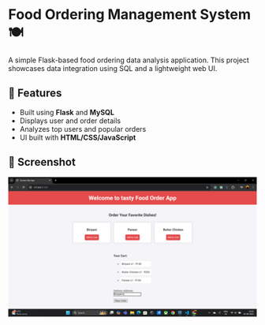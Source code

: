 # Food Ordering Management System 🍽️

A simple Flask-based food ordering data analysis application. This project showcases data integration using SQL and a lightweight web UI.

## 🔧 Features

- Built using **Flask** and **MySQL**
- Displays user and order details
- Analyzes top users and popular orders
- UI built with **HTML/CSS/JavaScript**

## 📸 Screenshot

![App Screenshot](images/screenshot.png)

